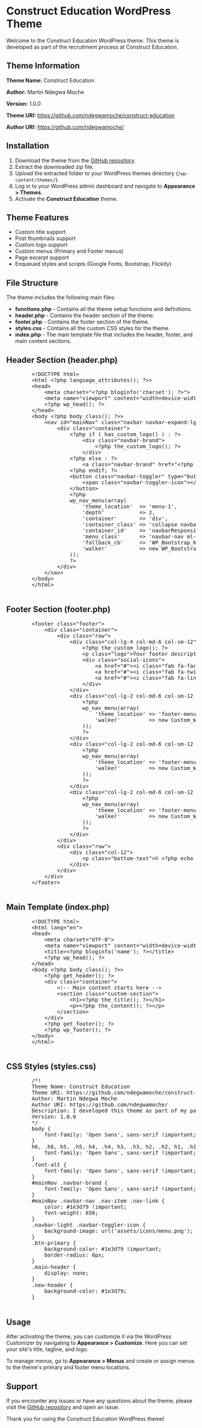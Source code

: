 <h1>Construct Education WordPress Theme</h1>
    <p>Welcome to the Construct Education WordPress theme. This theme is developed as part of the recruitment process at Construct Education.</p>
    <h2>Theme Information</h2>
    <p><strong>Theme Name:</strong> Construct Education</p>
    <p><strong>Author:</strong> Martin Ndegwa Moche</p>
    <p><strong>Version:</strong> 1.0.0</p>
    <p><strong>Theme URI:</strong> <a href="https://github.com/ndegwamoche/construct-education">https://github.com/ndegwamoche/construct-education</a></p>
    <p><strong>Author URI:</strong> <a href="https://github.com/ndegwamoche/">https://github.com/ndegwamoche/</a></p>
  <h2>Installation</h2>
    <ol>
        <li>Download the theme from the <a href="https://github.com/ndegwamoche/construct-education">GitHub repository</a>.</li>
        <li>Extract the downloaded zip file.</li>
        <li>Upload the extracted folder to your WordPress themes directory (<code>/wp-content/themes/</code>).</li>
        <li>Log in to your WordPress admin dashboard and navigate to <strong>Appearance > Themes</strong>.</li>
        <li>Activate the <strong>Construct Education</strong> theme.</li>
    </ol>
    <h2>Theme Features</h2>
    <ul>
        <li>Custom title support</li>
        <li>Post thumbnails support</li>
        <li>Custom logo support</li>
        <li>Custom menus (Primary and Footer menus)</li>
        <li>Page excerpt support</li>
        <li>Enqueued styles and scripts (Google Fonts, Bootstrap, Flickity)</li>
    </ul>
    <h2>File Structure</h2>
    <p>The theme includes the following main files:</p>
    <ul>
        <li><strong>functions.php</strong> - Contains all the theme setup functions and definitions.</li>
        <li><strong>header.php</strong> - Contains the header section of the theme.</li>
        <li><strong>footer.php</strong> - Contains the footer section of the theme.</li>
        <li><strong>styles.css</strong> - Contains all the custom CSS styles for the theme.</li>
        <li><strong>index.php</strong> - The main template file that includes the header, footer, and main content sections.</li>
    </ul>
    <h2>Header Section (header.php)</h2>
    <pre>
        &lt;!DOCTYPE html&gt;
        &lt;html &lt;?php language_attributes(); ?&gt;&gt;
        &lt;head&gt;
            &lt;meta charset="&lt;?php bloginfo('charset'); ?&gt;"&gt;
            &lt;meta name="viewport" content="width=device-width, initial-scale=1"&gt;
            &lt;?php wp_head(); ?&gt;
        &lt;/head&gt;
        &lt;body &lt;?php body_class(); ?&gt;&gt;
            &lt;nav id="mainNav" class="navbar navbar-expand-lg navbar-light bg-light"&gt;
                &lt;div class="container"&gt;
                    &lt;?php if ( has_custom_logo() ) : ?&gt;
                        &lt;div class="navbar-brand"&gt;
                            &lt;?php the_custom_logo(); ?&gt;
                        &lt;/div&gt;
                    &lt;?php else : ?&gt;
                        &lt;a class="navbar-brand" href="&lt;?php echo home_url(); ?&gt;"&gt;&lt;?php bloginfo('name'); ?&gt;&lt;/a&gt;
                    &lt;?php endif; ?&gt;
                    &lt;button class="navbar-toggler" type="button" data-toggle="collapse" data-target="#navbarResponsive" aria-controls="navbarResponsive" aria-expanded="false" aria-label="&lt;?php esc_attr_e('Toggle navigation', 'construct-education'); ?&gt;"&gt;
                        &lt;span class="navbar-toggler-icon"&gt;&lt;/span&gt;
                    &lt;/button&gt;
                    &lt;?php
                    wp_nav_menu(array(
                        'theme_location'  => 'menu-1',
                        'depth'           => 2,
                        'container'       => 'div',
                        'container_class' => 'collapse navbar-collapse',
                        'container_id'    => 'navbarResponsive',
                        'menu_class'      => 'navbar-nav ml-auto',
                        'fallback_cb'     => 'WP_Bootstrap_Navwalker::fallback',
                        'walker'          => new WP_Bootstrap_Navwalker(),
                    ));
                    ?&gt;
                &lt;/div&gt;
            &lt;/nav&gt;
        &lt;/body&gt;
        &lt;/html&gt;
    </pre>
    <h2>Footer Section (footer.php)</h2>
    <pre>
        &lt;footer class="footer"&gt;
            &lt;div class="container"&gt;
                &lt;div class="row"&gt;
                    &lt;div class="col-lg-4 col-md-6 col-sm-12"&gt;
                        &lt;?php the_custom_logo(); ?&gt;
                        &lt;p class="logo"&gt;Your footer description or address here&lt;/p&gt;
                        &lt;div class="social-icons"&gt;
                            &lt;a href="#"&gt;&lt;i class="fab fa-facebook-f"&gt;&lt;/i&gt;&lt;/a&gt;
                            &lt;a href="#"&gt;&lt;i class="fab fa-twitter"&gt;&lt;/i&gt;&lt;/a&gt;
                            &lt;a href="#"&gt;&lt;i class="fab fa-linkedin-in"&gt;&lt;/i&gt;&lt;/a&gt;
                        &lt;/div&gt;
                    &lt;/div&gt;
                    &lt;div class="col-lg-2 col-md-6 col-sm-12 links-column"&gt;
                        &lt;?php
                        wp_nav_menu(array(
                            'theme_location' => 'footer-menu-1',
                            'walker'         => new Custom_Walker_Nav_Menu(),
                        ));
                        ?&gt;
                    &lt;/div&gt;
                    &lt;div class="col-lg-2 col-md-6 col-sm-12 links-column"&gt;
                        &lt;?php
                        wp_nav_menu(array(
                            'theme_location' => 'footer-menu-2',
                            'walker'         => new Custom_Walker_Nav_Menu(),
                        ));
                        ?&gt;
                    &lt;/div&gt;
                    &lt;div class="col-lg-2 col-md-6 col-sm-12 links-column"&gt;
                        &lt;?php
                        wp_nav_menu(array(
                            'theme_location' => 'footer-menu-3',
                            'walker'         => new Custom_Walker_Nav_Menu(),
                        ));
                        ?&gt;
                    &lt;/div&gt;
                &lt;/div&gt;
                &lt;div class="row"&gt;
                    &lt;div class="col-12"&gt;
                        &lt;p class="bottom-text"&gt;&copy; &lt;?php echo date("Y"); ?&gt; &lt;?php bloginfo('name'); ?&gt;. All Rights Reserved.&lt;/p&gt;
                    &lt;/div&gt;
                &lt;/div&gt;
            &lt;/div&gt;
        &lt;/footer&gt;
    </pre>
    <h2>Main Template (index.php)</h2>
    <pre>
        &lt;!DOCTYPE html&gt;
        &lt;html lang="en"&gt;
        &lt;head&gt;
            &lt;meta charset="UTF-8"&gt;
            &lt;meta name="viewport" content="width=device-width, initial-scale=1.0"&gt;
            &lt;title&gt;&lt;?php bloginfo('name'); ?&gt;&lt;/title&gt;
            &lt;?php wp_head(); ?&gt;
        &lt;/head&gt;
        &lt;body &lt;?php body_class(); ?&gt;&gt;
            &lt;?php get_header(); ?&gt;
            &lt;div class="container"&gt;
                &lt;!-- Main content starts here --&gt;
                &lt;section class="custom-section"&gt;
                    &lt;h1&gt;&lt;?php the_title(); ?&gt;&lt;/h1&gt;
                    &lt;p&gt;&lt;?php the_content(); ?&gt;&lt;/p&gt;
                &lt;/section&gt;
            &lt;/div&gt;
            &lt;?php get_footer(); ?&gt;
            &lt;?php wp_footer(); ?&gt;
        &lt;/body&gt;
        &lt;/html&gt;
    </pre>
    <h2>CSS Styles (styles.css)</h2>
    <pre>
        /*!
        Theme Name: Construct Education
        Theme URI: https://github.com/ndegwamoche/construct-education
        Author: Martin Ndegwa Moche
        Author URI: https://github.com/ndegwamoche/
        Description: I developed this theme as part of my participation in the recruitment process at Construct Education.
        Version: 1.0.0
        */
        body {
            font-family: 'Open Sans', sans-serif !important;
        }
        h6, .h6, h5, .h5, h4, .h4, h3, .h3, h2, .h2, h1, .h1 {
            font-family: 'Open Sans', sans-serif !important;
        }
        .font-alt {
            font-family: 'Open Sans', sans-serif !important;
        }
        #mainNav .navbar-brand {
            font-family: 'Open Sans', sans-serif !important;
        }
        #mainNav .navbar-nav .nav-item .nav-link {
            color: #1e3d79 !important;
            font-weight: 650;
        }
        .navbar-light .navbar-toggler-icon {
            background-image: url('assets/icons/menu.png');
        }
        .btn-primary {
            background-color: #1e3d79 !important;
            border-radius: 0px;
        }
        .main-header {
            display: none;
        }
        .new-header {
            background-color: #1e3d79;
        }
    </pre>
    <h2>Usage</h2>
    <p>After activating the theme, you can customize it via the WordPress Customizer by navigating to <strong>Appearance > Customize</strong>. Here you can set your site's title, tagline, and logo.</p>
    <p>To manage menus, go to <strong>Appearance > Menus</strong> and create or assign menus to the theme's primary and footer menu locations.</p>
    <h2>Support</h2>
    <p>If you encounter any issues or have any questions about the theme, please visit the <a href="https://github.com/ndegwamoche/construct-education">GitHub repository</a> and open an issue.</p>
    <p>Thank you for using the Construct Education WordPress theme!</p>
